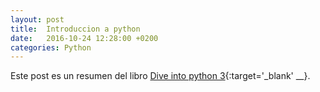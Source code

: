 ```yaml
---
layout: post
title:  Introduccion a python
date:   2016-10-24 12:28:00 +0200
categories: Python
---
```


Este post es un resumen del libro [Dive into python 3](https://cloud.github.com/downloads/diveintomark/diveintopython3/dive-into-python3.pdf){:target='_blank' __}.
